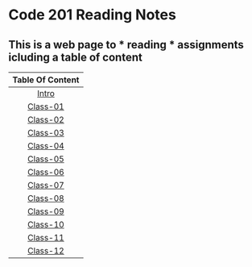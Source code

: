 # Code 201 Reading Notes

 ## This is a web page to * reading * assignments icluding a __table of content__

| Table Of Content  | 
| :-----------------: | 
 | [Intro](https://ishaqalathamneh.github.io/reading-notes/)        |  
 | [Class-01](https://ishaqalathamneh.github.io/reading-notes/201reading-notes/class-01) |
| [Class-02](https://ishaqalathamneh.github.io/reading-notes/201reading-notes/class-02) |
| [Class-03](https://ishaqalathamneh.github.io/reading-notes/201reading-notes/class-03) |
| [Class-04](https://ishaqalathamneh.github.io/reading-notes/201reading-notes/class-04) |
| [Class-05](https://ishaqalathamneh.github.io/reading-notes/201reading-notes/class-05) |
| [Class-06](https://ishaqalathamneh.github.io/reading-notes/201reading-notes/class-06) |
| [Class-07](https://ishaqalathamneh.github.io/reading-notes/201reading-notes/class-07) |
| [Class-08](https://ishaqalathamneh.github.io/reading-notes/201reading-notes/class-08) |
| [Class-09](https://ishaqalathamneh.github.io/reading-notes/201reading-notes/class-09) |
| [Class-10](https://ishaqalathamneh.github.io/reading-notes/201reading-notes/class-10) |
| [Class-11](https://ishaqalathamneh.github.io/reading-notes/201reading-notes/class-11) |
| [Class-12](https://ishaqalathamneh.github.io/reading-notes/201reading-notes/class-12) |